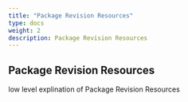 ```yaml
---
title: "Package Revision Resources"
type: docs
weight: 2
description: Package Revision Resources
---
```


## Package Revision Resources

low level explination of Package Revision Resources
